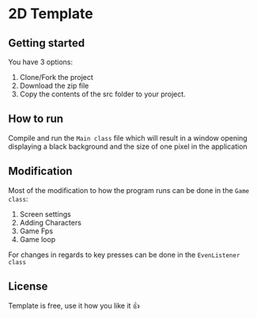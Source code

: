 # 2D Template
## Getting started
You have 3 options:
1. Clone/Fork the project
2. Download the zip file
3. Copy the contents of the src folder to your project.

## How to run
Compile and run the `Main class` file which will result in a window opening displaying a black background and the size of one pixel in the application

## Modification
Most of the modification to how the program runs can be done in the `Game class`:
1. Screen settings
2. Adding Characters
3. Game Fps
4. Game loop

For changes in regards to key presses can be done in the `EvenListener class`

## License
Template is free, use it how you like it 👍
